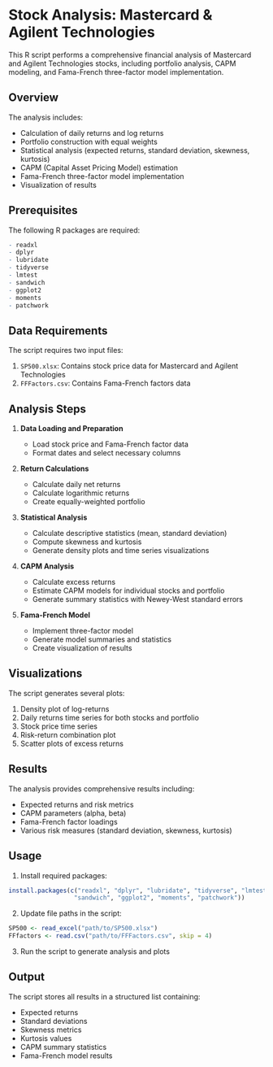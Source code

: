 # Stock Analysis: Mastercard & Agilent Technologies

This R script performs a comprehensive financial analysis of Mastercard and Agilent Technologies stocks, including portfolio analysis, CAPM modeling, and Fama-French three-factor model implementation.

## Overview

The analysis includes:
- Calculation of daily returns and log returns
- Portfolio construction with equal weights
- Statistical analysis (expected returns, standard deviation, skewness, kurtosis)
- CAPM (Capital Asset Pricing Model) estimation
- Fama-French three-factor model implementation
- Visualization of results

## Prerequisites

The following R packages are required:
```R
- readxl
- dplyr
- lubridate
- tidyverse
- lmtest
- sandwich
- ggplot2
- moments
- patchwork
```

## Data Requirements

The script requires two input files:
1. `SP500.xlsx`: Contains stock price data for Mastercard and Agilent Technologies
2. `FFFactors.csv`: Contains Fama-French factors data

## Analysis Steps

1. **Data Loading and Preparation**
   - Load stock price and Fama-French factor data
   - Format dates and select necessary columns

2. **Return Calculations**
   - Calculate daily net returns
   - Calculate logarithmic returns
   - Create equally-weighted portfolio

3. **Statistical Analysis**
   - Calculate descriptive statistics (mean, standard deviation)
   - Compute skewness and kurtosis
   - Generate density plots and time series visualizations

4. **CAPM Analysis**
   - Calculate excess returns
   - Estimate CAPM models for individual stocks and portfolio
   - Generate summary statistics with Newey-West standard errors

5. **Fama-French Model**
   - Implement three-factor model
   - Generate model summaries and statistics
   - Create visualization of results

## Visualizations

The script generates several plots:
1. Density plot of log-returns
2. Daily returns time series for both stocks and portfolio
3. Stock price time series
4. Risk-return combination plot
5. Scatter plots of excess returns

## Results

The analysis provides comprehensive results including:
- Expected returns and risk metrics
- CAPM parameters (alpha, beta)
- Fama-French factor loadings
- Various risk measures (standard deviation, skewness, kurtosis)

## Usage

1. Install required packages:
```R
install.packages(c("readxl", "dplyr", "lubridate", "tidyverse", "lmtest", 
                  "sandwich", "ggplot2", "moments", "patchwork"))
```

2. Update file paths in the script:
```R
SP500 <- read_excel("path/to/SP500.xlsx")
FFfactors <- read.csv("path/to/FFFactors.csv", skip = 4)
```

3. Run the script to generate analysis and plots

## Output

The script stores all results in a structured list containing:
- Expected returns
- Standard deviations
- Skewness metrics
- Kurtosis values
- CAPM summary statistics
- Fama-French model results
